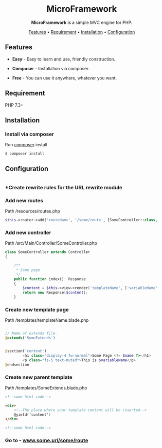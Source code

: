 <div align="center">

# MicroFramework

**MicroFramework** is a simple MVC engine for PHP.

[Features](#features) •
[Requirement](#requirement) •
[Installation](#installation) •
[Configuration](#configuration)

</div>




## Features

* **Easy** - Easy to learn and use, friendly construction.

* **Composer** - Installation via composer.

* **Free** - You can use it anywhere, whatever you want.

## Requirement

PHP 7.3+

## Installation

### Install via composer

Run [composer](https://getcomposer.org/) install
```
$ composer install
```

## Configuration
#
### *Create rewrite rules for the URL rewrite module

### Add new routes
Path /resources/routes.php
```php
$this->router->add('routeName', '/some/route', [SomeController::class, "someMethod"]);
```

### Add new controller
Path /src/Main/Controller/SomeController.php
```php
class SomeController extends Controller
{

    /**
     * Some page
     */
    public function index(): Response
    {
        $content = $this->view->render('templateName', ['variableName' => 'value']);
        return new Response($content);
    }
```

### Create new template page
Path /templates/templateName.blade.php
```php

// Name of extends file.
@extends('SomeExtends')


@section('content')
        <h1 class="display-4 fw-normal">Some Page <?= $name ?></h1>
        <p class="fs-5 text-muted">This is $variableName</p>
@endsection
```


### Create new parent template
Path /templates/SomeExtends.blade.php
```html
<!--some html code-->

<div>
    <!--The place where your template content will be inserted-->
    @yield('content')
</div>

<!--some html code-->
```

### Go to - www.some.url/some/route
